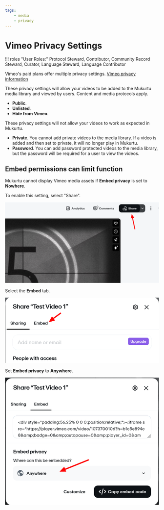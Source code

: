 ```yaml
---
tags:
    - media
    - privacy
---
```

# Vimeo Privacy Settings

!!! roles "User Roles:"
	Protocol Steward, Contributor, Community Record Steward, Curator, Language Steward, Language Contributor 

Vimeo's paid plans offer multiple privacy settings. [Vimeo privacy information](https://vimeo.com/features/video-privacy)

These privacy settings will allow your videos to be added to the Mukurtu media library and viewed by users. Content and media protocols apply.

- **Public**.
- **Unlisted**.
- **Hide from Vimeo**.

These privacy settings will not allow your videos to work as expected in Mukurtu.

- **Private**. You cannot add private videos to the media library. If a video is added and then set to private, it will no longer play in Mukurtu. 
- **Password**. You can add password protected videos to the media library, but the password will be required for a user to view the videos.

## Embed permissions can limit function

Mukurtu cannot display Vimeo media assets if **Embed privacy** is set to **Nowhere**. 

To enable this setting, select "Share". 

![A Vimeo menu with a red arrow pointing to the "Share" button.](../_embeds/Vimeo.5.png)

Select the **Embed** tab.

![A Vimeo share menu with a red arrow pointing to the Embed tab.](../_embeds/Vimeo.75.png)

Set **Embed privacy** to **Anywhere**.

![A Vimeo menu with a red arrow pointing to a dropdown menu that says Anywhere.](../_embeds/Vimeo1.png)